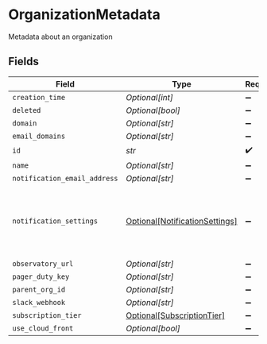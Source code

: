 # OrganizationMetadata

Metadata about an organization


## Fields

| Field                                                                         | Type                                                                          | Required                                                                      | Description                                                                   |
| ----------------------------------------------------------------------------- | ----------------------------------------------------------------------------- | ----------------------------------------------------------------------------- | ----------------------------------------------------------------------------- |
| `creation_time`                                                               | *Optional[int]*                                                               | :heavy_minus_sign:                                                            | N/A                                                                           |
| `deleted`                                                                     | *Optional[bool]*                                                              | :heavy_minus_sign:                                                            | N/A                                                                           |
| `domain`                                                                      | *Optional[str]*                                                               | :heavy_minus_sign:                                                            | N/A                                                                           |
| `email_domains`                                                               | *Optional[str]*                                                               | :heavy_minus_sign:                                                            | N/A                                                                           |
| `id`                                                                          | *str*                                                                         | :heavy_check_mark:                                                            | N/A                                                                           |
| `name`                                                                        | *Optional[str]*                                                               | :heavy_minus_sign:                                                            | N/A                                                                           |
| `notification_email_address`                                                  | *Optional[str]*                                                               | :heavy_minus_sign:                                                            | N/A                                                                           |
| `notification_settings`                                                       | [Optional[NotificationSettings]](../../models/shared/notificationsettings.md) | :heavy_minus_sign:                                                            | Settings that control how and when notifications are delivered.               |
| `observatory_url`                                                             | *Optional[str]*                                                               | :heavy_minus_sign:                                                            | N/A                                                                           |
| `pager_duty_key`                                                              | *Optional[str]*                                                               | :heavy_minus_sign:                                                            | N/A                                                                           |
| `parent_org_id`                                                               | *Optional[str]*                                                               | :heavy_minus_sign:                                                            | N/A                                                                           |
| `slack_webhook`                                                               | *Optional[str]*                                                               | :heavy_minus_sign:                                                            | N/A                                                                           |
| `subscription_tier`                                                           | [Optional[SubscriptionTier]](../../models/shared/subscriptiontier.md)         | :heavy_minus_sign:                                                            | N/A                                                                           |
| `use_cloud_front`                                                             | *Optional[bool]*                                                              | :heavy_minus_sign:                                                            | N/A                                                                           |